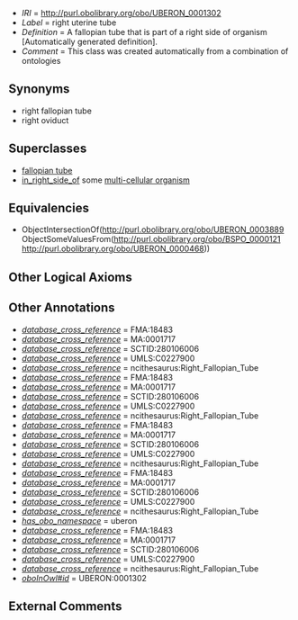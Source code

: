  * *IRI* = http://purl.obolibrary.org/obo/UBERON_0001302
 * *Label* = right uterine tube
 * *Definition* = A fallopian tube that is part of a right side of organism [Automatically generated definition].
 * *Comment* = This class was created automatically from a combination of ontologies

## Synonyms

 * right fallopian tube
 * right oviduct

## Superclasses

 * [fallopian tube](../../UBERON/89/UBERON_0003889.md)
 * [in_right_side_of](../../BSPO/21/BSPO_0000121.md) some [multi-cellular organism](../../UBERON/68/UBERON_0000468.md)

## Equivalencies

 * ObjectIntersectionOf(<http://purl.obolibrary.org/obo/UBERON_0003889> ObjectSomeValuesFrom(<http://purl.obolibrary.org/obo/BSPO_0000121> <http://purl.obolibrary.org/obo/UBERON_0000468>))

## Other Logical Axioms


## Other Annotations

 * *[database_cross_reference](../../ef/oboInOwl#hasDbXref.md)* = FMA:18483
 * *[database_cross_reference](../../ef/oboInOwl#hasDbXref.md)* = MA:0001717
 * *[database_cross_reference](../../ef/oboInOwl#hasDbXref.md)* = SCTID:280106006
 * *[database_cross_reference](../../ef/oboInOwl#hasDbXref.md)* = UMLS:C0227900
 * *[database_cross_reference](../../ef/oboInOwl#hasDbXref.md)* = ncithesaurus:Right_Fallopian_Tube
 * *[database_cross_reference](../../ef/oboInOwl#hasDbXref.md)* = FMA:18483
 * *[database_cross_reference](../../ef/oboInOwl#hasDbXref.md)* = MA:0001717
 * *[database_cross_reference](../../ef/oboInOwl#hasDbXref.md)* = SCTID:280106006
 * *[database_cross_reference](../../ef/oboInOwl#hasDbXref.md)* = UMLS:C0227900
 * *[database_cross_reference](../../ef/oboInOwl#hasDbXref.md)* = ncithesaurus:Right_Fallopian_Tube
 * *[database_cross_reference](../../ef/oboInOwl#hasDbXref.md)* = FMA:18483
 * *[database_cross_reference](../../ef/oboInOwl#hasDbXref.md)* = MA:0001717
 * *[database_cross_reference](../../ef/oboInOwl#hasDbXref.md)* = SCTID:280106006
 * *[database_cross_reference](../../ef/oboInOwl#hasDbXref.md)* = UMLS:C0227900
 * *[database_cross_reference](../../ef/oboInOwl#hasDbXref.md)* = ncithesaurus:Right_Fallopian_Tube
 * *[database_cross_reference](../../ef/oboInOwl#hasDbXref.md)* = FMA:18483
 * *[database_cross_reference](../../ef/oboInOwl#hasDbXref.md)* = MA:0001717
 * *[database_cross_reference](../../ef/oboInOwl#hasDbXref.md)* = SCTID:280106006
 * *[database_cross_reference](../../ef/oboInOwl#hasDbXref.md)* = UMLS:C0227900
 * *[database_cross_reference](../../ef/oboInOwl#hasDbXref.md)* = ncithesaurus:Right_Fallopian_Tube
 * *[has_obo_namespace](../../ce/oboInOwl#hasOBONamespace.md)* = uberon
 * *[database_cross_reference](../../ef/oboInOwl#hasDbXref.md)* = FMA:18483
 * *[database_cross_reference](../../ef/oboInOwl#hasDbXref.md)* = MA:0001717
 * *[database_cross_reference](../../ef/oboInOwl#hasDbXref.md)* = SCTID:280106006
 * *[database_cross_reference](../../ef/oboInOwl#hasDbXref.md)* = UMLS:C0227900
 * *[database_cross_reference](../../ef/oboInOwl#hasDbXref.md)* = ncithesaurus:Right_Fallopian_Tube
 * *[oboInOwl#id](../../id/oboInOwl#id.md)* = UBERON:0001302

## External Comments

